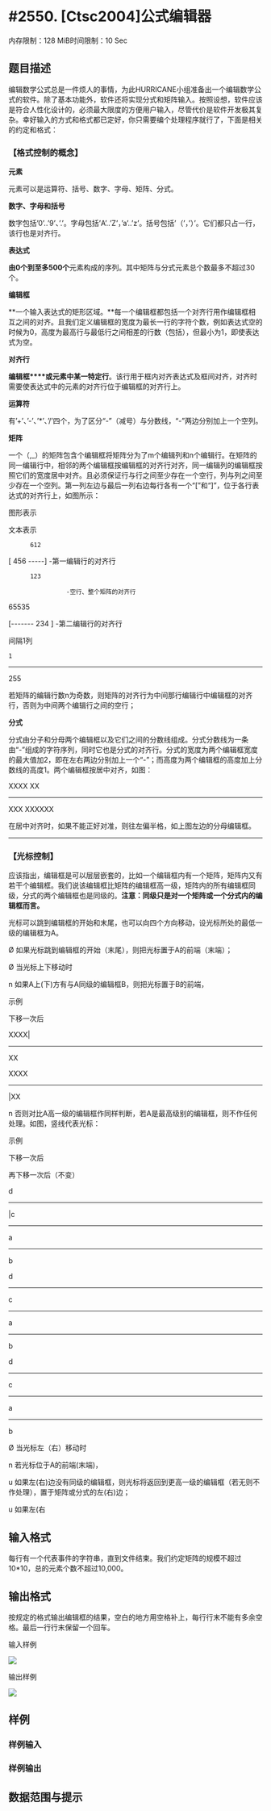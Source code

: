 # #2550. [Ctsc2004]公式编辑器

内存限制：128 MiB时间限制：10 Sec

## 题目描述

编辑数学公式总是一件烦人的事情，为此HURRICANE小组准备出一个编辑数学公式的软件。除了基本功能外，软件还将实现分式和矩阵输入。按照设想，软件应该是符合人性化设计的，必须最大限度的方便用户输入，尽管代价是软件开发极其复杂。幸好输入的方式和格式都已定好，你只需要编个处理程序就行了，下面是相关的约定和格式：

### 【格式控制的概念】

 

**元素**

元素可以是运算符、括号、数字、字母、矩阵、分式。

**数字、字母和括号**

数字包括&rsquo;0&rsquo;..&rsquo;9&rsquo;、&rsquo;.&rsquo;。字母包括&rsquo;A&rsquo;..&rsquo;Z&rsquo;，&rsquo;a&rsquo;..&rsquo;z&rsquo;。括号包括&rsquo;（&rsquo;，&rsquo;）&rsquo;。它们都只占一行，该行也是对齐行。

**表达式**

**由0个到至多500个**元素构成的序列。其中矩阵与分式元素总个数最多不超过30个。

**编辑框**

**一个输入表达式的矩形区域。**每一个编辑框都包括一个对齐行用作编辑框相互之间的对齐。且我们定义编辑框的宽度为最长一行的字符个数，例如表达式空的时候为0，高度为最高行与最低行之间相差的行数（包括），但最小为1，即使表达式为空。

**对齐行**

**编辑框****或元素中某一特定行**。该行用于框内对齐表达式及框间对齐，对齐时需要使表达式中的元素的对齐行位于编辑框的对齐行上。

**运算符**

有&rsquo;+&rsquo;、&rsquo;-&rsquo;、&rsquo;*&rsquo;、&rsquo;/&rsquo;四个，为了区分&ldquo;-&rdquo;（减号）与分数线，&ldquo;-&rdquo;两边分别加上一个空列。

**矩阵**

一个（,_）的矩阵包含个编辑框将矩阵分为了m个编辑列和n个编辑行。在矩阵的同一编辑行中，相邻的两个编辑框按编辑框的对齐行对齐，同一编辑列的编辑框按照它们的宽度居中对齐。且必须保证行与行之间至少存在一个空行，列与列之间至少存在一个空列。第一列左边与最后一列右边每行各有一个&ldquo;[&rdquo;和&ldquo;]&rdquo;，位于各行表达式的对齐行上，如图所示：

 

图形表示

文本表示

 

          612

[  456   -----]     -第一编辑行的对齐行

          123

                    -空行、整个矩阵的对齐行

  65535

[-------  234 ]     -第二编辑行的对齐行

间隔1列

    1

  -----

   255

若矩阵的编辑行数n为奇数，则矩阵的对齐行为中间那行编辑行中编辑框的对齐行，否则为中间两个编辑行之间的空行；

**分式**

分式由分子和分母两个编辑框以及它们之间的分数线组成。分式分数线为一条由&ldquo;-&rdquo;组成的字符序列，同时它也是分式的对齐行。分式的宽度为两个编辑框宽度的最大值加2，即在左右两边分别加上一个&ldquo;-&rdquo;；而高度为两个编辑框的高度加上分数线的高度1。两个编辑框按居中对齐，如图：

 XXXX              XX

------          --------

 XXX            XXXXXX

在居中对齐时，如果不能正好对准，则往左偏半格，如上图左边的分母编辑框。

** **

### 【光标控制】

 

应该指出，编辑框是可以层层嵌套的，比如一个编辑框内有一个矩阵，矩阵内又有若干个编辑框。我们说该编辑框比矩阵的编辑框高一级，矩阵内的所有编辑框同级，分式的两个编辑框也是同级的。**注意：同级只是对一个矩阵或一个分式内的编辑框而言。**

光标可以跳到编辑框的开始和末尾，也可以向四个方向移动，设光标所处的最低一级的编辑框为A。

 

&Oslash;       如果光标跳到编辑框的开始（末尾），则把光标置于A的前端（末端）；

 

&Oslash;       当光标上下移动时

n        如果A上(下)方有与A同级的编辑框B，则把光标置于B的前端，

示例

下移一次后

 XXXX|

------

  XX

XXXX

------

  |XX

n        否则对比A高一级的编辑框作同样判断，若A是最高级别的编辑框，则不作任何处理。如图，竖线代表光标：

示例

下移一次后

再下移一次后（不变）

  d

 ---

  |c

-----

  a

 ---

  b

  d

 ---

  c

-----

  a

 ---

  b

  d

 ---

  c

-----

  a

 ---

  b

 

&Oslash;       当光标左（右）移动时

n        若光标位于A的前端(末端)，

u      如果左(右)边没有同级的编辑框，则光标将返回到更高一级的编辑框（若无则不作处理），置于矩阵或分式的左(右)边；

u      如果左(右

## 输入格式

每行有一个代表事件的字符串，直到文件结束。我们约定矩阵的规模不超过 10*10，总的元素个数不超过10,000。

## 输出格式

按规定的格式输出编辑框的结果，空白的地方用空格补上，每行行末不能有多余空格。最后一行行末保留一个回车。

输入样例

![](upload/201112/1(6).jpg)

输出样例

![](upload/201112/2(3).jpg)

## 样例

### 样例输入

### 样例输出

## 数据范围与提示
